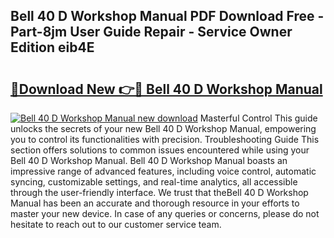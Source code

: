 ## Bell 40 D Workshop Manual PDF Download Free - Part-8jm User Guide Repair - Service Owner Edition eib4E

# <h2><a href="http://bc49707.oget.top/?id=Bell+40+D+Workshop+Manual">🔗Download New 👉🔴 Bell 40 D Workshop Manual</a></h2>

[![Bell 40 D Workshop Manual new download](https://i.imgur.com/5g1atiW.png)](http://bc49707.oget.top/?id=Bell+40+D+Workshop+Manual)
Masterful Control This guide unlocks the secrets of your new Bell 40 D Workshop Manual, empowering you to control its functionalities with precision. Troubleshooting Guide This section offers solutions to common issues encountered while using your Bell 40 D Workshop Manual. Bell 40 D Workshop Manual boasts an impressive range of advanced features, including voice control, automatic syncing, customizable settings, and real-time analytics, all accessible through the user-friendly interface. We trust that theBell 40 D Workshop Manual has been an accurate and thorough resource in your efforts to master your new device. In case of any queries or concerns, please do not hesitate to reach out to our customer service team.
